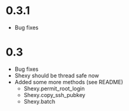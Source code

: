 # 0.3.1

* Bug fixes

# 0.3

* Bug fixes
* Shexy should be thread safe now
* Added some more methods (see README)
  - Shexy.permit_root_login
  - Shexy.copy_ssh_pubkey
  - Shexy.batch

